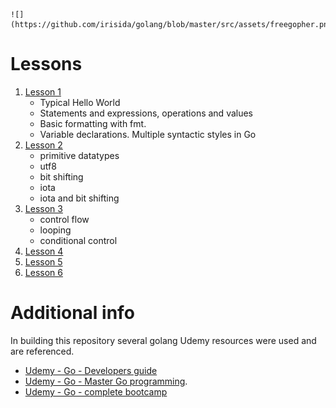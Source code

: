     ![](https://github.com/irisida/golang/blob/master/src/assets/freegopher.png)

# Lessons

1. [Lesson 1](https://github.com/irisida/golang/tree/master/src/lessons/lesson01)
   - Typical Hello World
   - Statements and expressions, operations and values
   - Basic formatting with fmt.
   - Variable declarations. Multiple syntactic styles in Go
2. [Lesson 2](https://github.com/irisida/golang/tree/master/src/lessons/lesson02)
   - primitive datatypes
   - utf8
   - bit shifting
   - iota
   - iota and bit shifting
3. [Lesson 3](https://github.com/irisida/golang/tree/master/src/lessons/lesson03)
   - control flow
   - looping
   - conditional control
4. [Lesson 4]()
5. [Lesson 5]()
6. [Lesson 6]()

# Additional info

In building this repository several golang Udemy resources were used and are referenced.

- [Udemy - Go - Developers guide](https://www.udemy.com/course/go-the-complete-developers-guide)
- [Udemy - Go - Master Go programming](https://www.udemy.com/course/master-go-programming-complete-golang-bootcamp).
- [Udemy - Go - complete bootcamp](https://www.udemy.com/course/learn-go-the-complete-bootcamp-course-golang)
